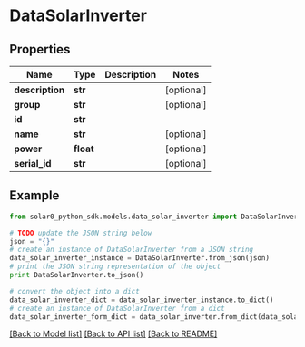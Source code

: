 # DataSolarInverter


## Properties

Name | Type | Description | Notes
------------ | ------------- | ------------- | -------------
**description** | **str** |  | [optional] 
**group** | **str** |  | [optional] 
**id** | **str** |  | 
**name** | **str** |  | [optional] 
**power** | **float** |  | [optional] 
**serial_id** | **str** |  | [optional] 

## Example

```python
from solar0_python_sdk.models.data_solar_inverter import DataSolarInverter

# TODO update the JSON string below
json = "{}"
# create an instance of DataSolarInverter from a JSON string
data_solar_inverter_instance = DataSolarInverter.from_json(json)
# print the JSON string representation of the object
print DataSolarInverter.to_json()

# convert the object into a dict
data_solar_inverter_dict = data_solar_inverter_instance.to_dict()
# create an instance of DataSolarInverter from a dict
data_solar_inverter_form_dict = data_solar_inverter.from_dict(data_solar_inverter_dict)
```
[[Back to Model list]](../README.md#documentation-for-models) [[Back to API list]](../README.md#documentation-for-api-endpoints) [[Back to README]](../README.md)


